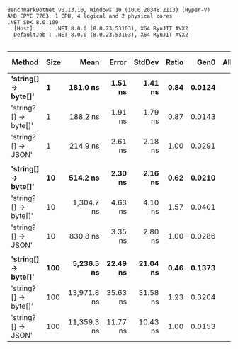 ```

BenchmarkDotNet v0.13.10, Windows 10 (10.0.20348.2113) (Hyper-V)
AMD EPYC 7763, 1 CPU, 4 logical and 2 physical cores
.NET SDK 8.0.100
  [Host]     : .NET 8.0.0 (8.0.23.53103), X64 RyuJIT AVX2
  DefaultJob : .NET 8.0.0 (8.0.23.53103), X64 RyuJIT AVX2


```
| Method               | Size | Mean        | Error    | StdDev   | Ratio | Gen0   | Allocated | Alloc Ratio |
|--------------------- |----- |------------:|---------:|---------:|------:|-------:|----------:|------------:|
| **&#39;string[] → byte[]&#39;**  | **1**    |    **181.0 ns** |  **1.51 ns** |  **1.41 ns** |  **0.84** | **0.0124** |     **208 B** |        **0.43** |
| &#39;string?[] → byte[]&#39; | 1    |    188.2 ns |  1.91 ns |  1.79 ns |  0.87 | 0.0143 |     240 B |        0.49 |
| &#39;string?[] → JSON&#39;   | 1    |    214.9 ns |  2.61 ns |  2.18 ns |  1.00 | 0.0291 |     488 B |        1.00 |
|                      |      |             |          |          |       |        |           |             |
| **&#39;string[] → byte[]&#39;**  | **10**   |    **514.2 ns** |  **2.30 ns** |  **2.16 ns** |  **0.62** | **0.0210** |     **360 B** |        **0.74** |
| &#39;string?[] → byte[]&#39; | 10   |  1,304.7 ns |  4.63 ns |  4.10 ns |  1.57 | 0.0401 |     680 B |        1.39 |
| &#39;string?[] → JSON&#39;   | 10   |    830.8 ns |  3.35 ns |  2.80 ns |  1.00 | 0.0286 |     488 B |        1.00 |
|                      |      |             |          |          |       |        |           |             |
| **&#39;string[] → byte[]&#39;**  | **100**  |  **5,236.5 ns** | **22.49 ns** | **21.04 ns** |  **0.46** | **0.1373** |    **2336 B** |        **4.79** |
| &#39;string?[] → byte[]&#39; | 100  | 13,971.8 ns | 35.63 ns | 31.58 ns |  1.23 | 0.3204 |    5536 B |       11.34 |
| &#39;string?[] → JSON&#39;   | 100  | 11,359.3 ns | 11.77 ns | 10.43 ns |  1.00 | 0.0153 |     488 B |        1.00 |

